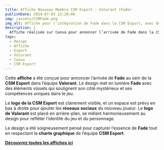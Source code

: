 ```yaml
---  
title: Affiche Nouveau Membre CSM Esport - Valorant (Fade)  
publishDate: 2024-07-03 22:20:00  
img: /assets/CSMFade.png  
img_alt: Affiche pour l'intégration de Fade dans la CSM Esport, avec des éléments graphiques représentant l'univers mystérieux et intrigant de ce personnage de Valorant.  
description: |  
  Affiche réalisée sur Canva pour annoncer l’arrivée de Fade dans la CSM Esport, avec un design captivant qui met en avant ses capacités mystérieuses dans Valorant.  
tags:  
  - Design  
  - Affiche  
  - Esport  
  - Valorant  
  - Canva  
  - CSM Esport  
---  
```


Cette **affiche** a été conçue pour annoncer l’arrivée de **Fade** au sein de la **CSM Esport** dans l’équipe **Valorant**. Le design met en lumière **Fade** avec des éléments visuels qui soulignent son côté mystérieux et ses compétences uniques dans le jeu.  

Le **logo de la CSM Esport** est clairement visible, et un espace est prévu en bas à droite pour ajouter les **réseaux sociaux** du nouveau joueur. Le **logo de Valorant** est placé en arrière-plan, se mêlant harmonieusement au design pour refléter l’identité du jeu et du personnage.  

Le design a été soigneusement pensé pour capturer l’essence de **Fade** tout en respectant la **charte graphique** de l’équipe **CSM Esport**.  

**[Découvrez toutes les affiches ici](/components/CSMRoster.pdf)**  
